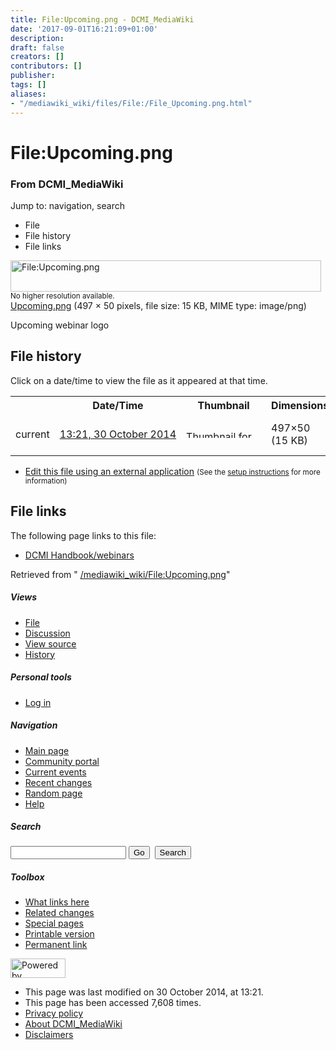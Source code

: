 ```yaml
---
title: File:Upcoming.png - DCMI_MediaWiki
date: '2017-09-01T16:21:09+01:00'
description: 
draft: false
creators: []
contributors: []
publisher: 
tags: []
aliases:
- "/mediawiki_wiki/files/File:/File_Upcoming.png.html"
---
```


<a id="top"></a>
# File:Upcoming.png

### From DCMI\_MediaWiki

Jump to: navigation, search
<!-- start content -->
- File
- File history
- File links

 [<img alt="File:Upcoming.png" src="/images/0/04/Upcoming.png" width="497" height="50">](/mediawiki_wiki/files/Upcoming.png)  
<small>No higher resolution available.</small>  
 [Upcoming.png](/images/0/04/Upcoming.png)‎ (497 × 50 pixels, file size: 15 KB, MIME type: image/png)

Upcoming webinar logo

<!-- 
NewPP limit report
Preprocessor node count: 1/1000000
Post-expand include size: 0/2097152 bytes
Template argument size: 0/2097152 bytes
Expensive parser function count: 0/100
-->
## File history

Click on a date/time to view the file as it appeared at that time.

<table class="wikitable filehistory">
  <tr>
    <td></td>
    <th>Date/Time</th>
    <th>Thumbnail</th>
    <th>Dimensions</th>
    <th>User</th>
    <th>Comment</th>
  </tr>
  <tr>
    <td>current</td>
    <td class="filehistory-selected" style="white-space: nowrap;"><a href="/mediawiki_wiki/files/Upcoming.png">13:21, 30 October 2014</a></td>
    <td><a href="/images/0/04/Upcoming.png"><img alt="Thumbnail for version as of 13:21, 30 October 2014" src="/images/0/04/Upcoming.png" width="120" height="12"></a></td>
    <td>497×50 <span style="white-space: nowrap;">(15 KB)</span>
    </td>
    <td>
      <a href="/index.php/User:WikiSysop" title="User:WikiSysop" class="mw-userlink">WikiSysop</a> <span style="white-space: nowrap;"> <span class="mw-usertoollinks">(<a href="/index.php?title=User_talk:WikiSysop&amp;action=edit&amp;redlink=1" class="new" title="User talk:WikiSysop (page does not exist)">Talk</a> | <a href="/index.php/Special:Contributions/WikiSysop" title="Special:Contributions/WikiSysop">contribs</a>)</span></span>
    </td>
    <td> <span class="comment">(Upcoming webinar logo)</span>
    </td>
  </tr>
</table>

  

- [Edit this file using an external application](/index.php?title=File:Upcoming.png&action=edit&externaledit=true&mode=file "File:Upcoming.png") <small>(See the <a href="http://www.mediawiki.org/wiki/Manual:External_editors" class="external text" rel="nofollow">setup instructions</a> for more information)</small>

## File links

The following page links to this file:

- [DCMI Handbook/webinars](/index.php/DCMI_Handbook/webinars "DCMI Handbook/webinars")

Retrieved from " [/mediawiki_wiki/File:Upcoming.png](/mediawiki_wiki/files/File:/File:Upcoming.png.html)"

<!-- end content -->

##### Views

- [File](/mediawiki_wiki/files/File:/File:Upcoming.png.html "View the file page [c]")
- [Discussion](/index.php?title=File_talk:Upcoming.png&action=edit&redlink=1 "Discussion about the content page [t]")
- [View source](/index.php?title=File:Upcoming.png&action=edit "This page is protected.
You can view its source [e]")
- [History](/index.php?title=File:Upcoming.png&action=history "Past revisions of this page [h]")

##### Personal tools

- [Log in](/index.php?title=Special:UserLogin&returnto=File:Upcoming.png "You are encouraged to log in; however, it is not mandatory [o]")

<script type="text/javascript"> if (window.isMSIE55) fixalpha(); </script>

##### Navigation

- [Main page](/index.php/Main_Page "Visit the main page [z]")
- [Community portal](/index.php/DCMI_MediaWiki:Community_portal "About the project, what you can do, where to find things")
- [Current events](/index.php/DCMI_MediaWiki:Current_events "Find background information on current events")
- [Recent changes](/index.php/Special:RecentChanges "The list of recent changes in the wiki [r]")
- [Random page](/index.php/Special:Random "Load a random page [x]")
- [Help](/index.php/Help:Contents "The place to find out")

##### <label for="searchInput">Search</label>

<form action="/index.php" id="searchform">
				<input type="hidden" name="title" value="Special:Search">
				<input id="searchInput" title="Search DCMI_MediaWiki" accesskey="f" type="search" name="search">
				<input type="submit" name="go" class="searchButton" id="searchGoButton" value="Go" title="Go to a page with this exact name if exists"> 
				<input type="submit" name="fulltext" class="searchButton" id="mw-searchButton" value="Search" title="Search the pages for this text">
			</form>

##### Toolbox

- [What links here](/index.php/Special:WhatLinksHere/File:Upcoming.png "List of all wiki pages that link here [j]")
- [Related changes](/index.php/Special:RecentChangesLinked/File:Upcoming.png "Recent changes in pages linked from this page [k]")
- [Special pages](/index.php/Special:SpecialPages "List of all special pages [q]")
- [Printable version](/index.php?title=File:Upcoming.png&printable=yes "Printable version of this page [p]")
- [Permanent link](/index.php?title=File:Upcoming.png&oldid=8612 "Permanent link to this revision of the page")

<!-- end of the left (by default at least) column -->

 [<img src="/skins/common/images/poweredby_mediawiki_88x31.png" height="31" width="88" alt="Powered by MediaWiki">](http://www.mediawiki.org/)

- This page was last modified on 30 October 2014, at 13:21.
- This page has been accessed 7,608 times.
- [Privacy policy](/index.php/DCMI_MediaWiki:Privacy_policy "DCMI MediaWiki:Privacy policy")
- [About DCMI\_MediaWiki](/index.php/DCMI_MediaWiki:About "DCMI MediaWiki:About")
- [Disclaimers](/index.php/DCMI_MediaWiki:General_disclaimer "DCMI MediaWiki:General disclaimer")

<script>if (window.runOnloadHook) runOnloadHook();</script><!-- Served in 0.444 secs. -->
